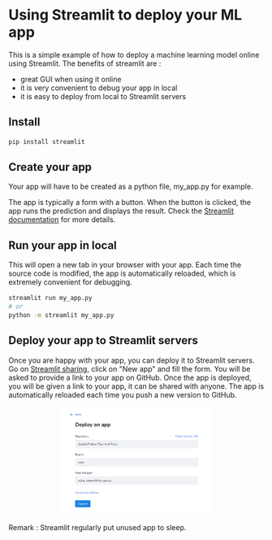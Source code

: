 # Using Streamlit to deploy your ML app

This is a simple example of how to deploy a machine learning model online using Streamlit. The benefits of streamlit are :
- great GUI when using it online
- it is very convenient to debug your app in local
- it is easy to deploy from local to Streamlit servers

## Install

```bash
pip install streamlit
```

## Create your app

Your app will have to be created as a python file, my_app.py for example.

The app is typically a form with a button. When the button is clicked, the app runs the prediction and displays the result. Check the [Streamlit documentation](https://docs.streamlit.io/en/stable/) for more details.

## Run your app in local

This will open a new tab in your browser with your app. Each time the source code is modified, the app is automatically reloaded, which is extremely convenient for debugging.

```bash
streamlit run my_app.py
# or
python -m streamlit my_app.py
```

## Deploy your app to Streamlit servers

Once you are happy with your app, you can deploy it to Streamlit servers. Go on [Streamlit sharing](https://share.streamlit.io/), click on "New app" and fill the form. You will be asked to provide a link to your app on GitHub. Once the app is deployed, you will be given a link to your app, it can be shared with anyone. The app is automatically reloaded each time you push a new version to GitHub. 

<p align="center">
  <img src="streamlit.png" width="60%"/>
</p>

Remark : Streamlit regularly put unused app to sleep.
